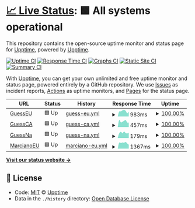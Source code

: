 # [📈 Live Status](https://demo.upptime.js.org): <!--live status--> **🟩 All systems operational**

This repository contains the open-source uptime monitor and status page for [Upptime](https://upptime.js.org), powered by [Upptime](https://github.com/upptime/upptime).

[![Uptime CI](https://github.com/koj-co/upptime/workflows/Uptime%20CI/badge.svg)](https://github.com/koj-co/upptime/actions?query=workflow%3A%22Uptime+CI%22)
[![Response Time CI](https://github.com/koj-co/upptime/workflows/Response%20Time%20CI/badge.svg)](https://github.com/koj-co/upptime/actions?query=workflow%3A%22Response+Time+CI%22)
[![Graphs CI](https://github.com/koj-co/upptime/workflows/Graphs%20CI/badge.svg)](https://github.com/koj-co/upptime/actions?query=workflow%3A%22Graphs+CI%22)
[![Static Site CI](https://github.com/koj-co/upptime/workflows/Static%20Site%20CI/badge.svg)](https://github.com/koj-co/upptime/actions?query=workflow%3A%22Static+Site+CI%22)
[![Summary CI](https://github.com/koj-co/upptime/workflows/Summary%20CI/badge.svg)](https://github.com/koj-co/upptime/actions?query=workflow%3A%22Summary+CI%22)

With [Upptime](https://upptime.js.org), you can get your own unlimited and free uptime monitor and status page, powered entirely by a GitHub repository. We use [Issues](https://github.com/upptime/upptime/issues) as incident reports, [Actions](https://github.com/upptime/upptime/actions) as uptime monitors, and [Pages](https://demo.upptime.js.org) for the status page.

<!--start: status pages-->
<!-- This summary is generated by Upptime (https://github.com/upptime/upptime) -->
<!-- Do not edit this manually, your changes will be overwritten -->
<!-- prettier-ignore -->
| URL | Status | History | Response Time | Uptime |
| --- | ------ | ------- | ------------- | ------ |
| <img alt="" src="https://favicons.githubusercontent.com/www.guess.eu" height="13"> [GuessEU](https://www.guess.eu) | 🟩 Up | [guess-eu.yml](https://github.com/HoscoHarding/P-ginasPrueba/commits/HEAD/history/guess-eu.yml) | <details><summary><img alt="Response time graph" src="./graphs/guess-eu/response-time-week.png" height="20"> 983ms</summary><br><a href="https://HoscoHarding.github.io/P-ginasPrueba/history/guess-eu"><img alt="Response time 1069" src="https://img.shields.io/endpoint?url=https%3A%2F%2Fraw.githubusercontent.com%2FHoscoHarding%2FP-ginasPrueba%2FHEAD%2Fapi%2Fguess-eu%2Fresponse-time.json"></a><br><a href="https://HoscoHarding.github.io/P-ginasPrueba/history/guess-eu"><img alt="24-hour response time 881" src="https://img.shields.io/endpoint?url=https%3A%2F%2Fraw.githubusercontent.com%2FHoscoHarding%2FP-ginasPrueba%2FHEAD%2Fapi%2Fguess-eu%2Fresponse-time-day.json"></a><br><a href="https://HoscoHarding.github.io/P-ginasPrueba/history/guess-eu"><img alt="7-day response time 983" src="https://img.shields.io/endpoint?url=https%3A%2F%2Fraw.githubusercontent.com%2FHoscoHarding%2FP-ginasPrueba%2FHEAD%2Fapi%2Fguess-eu%2Fresponse-time-week.json"></a><br><a href="https://HoscoHarding.github.io/P-ginasPrueba/history/guess-eu"><img alt="30-day response time 1029" src="https://img.shields.io/endpoint?url=https%3A%2F%2Fraw.githubusercontent.com%2FHoscoHarding%2FP-ginasPrueba%2FHEAD%2Fapi%2Fguess-eu%2Fresponse-time-month.json"></a><br><a href="https://HoscoHarding.github.io/P-ginasPrueba/history/guess-eu"><img alt="1-year response time 1069" src="https://img.shields.io/endpoint?url=https%3A%2F%2Fraw.githubusercontent.com%2FHoscoHarding%2FP-ginasPrueba%2FHEAD%2Fapi%2Fguess-eu%2Fresponse-time-year.json"></a></details> | <details><summary><a href="https://HoscoHarding.github.io/P-ginasPrueba/history/guess-eu">100.00%</a></summary><a href="https://HoscoHarding.github.io/P-ginasPrueba/history/guess-eu"><img alt="All-time uptime 99.92%" src="https://img.shields.io/endpoint?url=https%3A%2F%2Fraw.githubusercontent.com%2FHoscoHarding%2FP-ginasPrueba%2FHEAD%2Fapi%2Fguess-eu%2Fuptime.json"></a><br><a href="https://HoscoHarding.github.io/P-ginasPrueba/history/guess-eu"><img alt="24-hour uptime 100.00%" src="https://img.shields.io/endpoint?url=https%3A%2F%2Fraw.githubusercontent.com%2FHoscoHarding%2FP-ginasPrueba%2FHEAD%2Fapi%2Fguess-eu%2Fuptime-day.json"></a><br><a href="https://HoscoHarding.github.io/P-ginasPrueba/history/guess-eu"><img alt="7-day uptime 100.00%" src="https://img.shields.io/endpoint?url=https%3A%2F%2Fraw.githubusercontent.com%2FHoscoHarding%2FP-ginasPrueba%2FHEAD%2Fapi%2Fguess-eu%2Fuptime-week.json"></a><br><a href="https://HoscoHarding.github.io/P-ginasPrueba/history/guess-eu"><img alt="30-day uptime 99.92%" src="https://img.shields.io/endpoint?url=https%3A%2F%2Fraw.githubusercontent.com%2FHoscoHarding%2FP-ginasPrueba%2FHEAD%2Fapi%2Fguess-eu%2Fuptime-month.json"></a><br><a href="https://HoscoHarding.github.io/P-ginasPrueba/history/guess-eu"><img alt="1-year uptime 99.92%" src="https://img.shields.io/endpoint?url=https%3A%2F%2Fraw.githubusercontent.com%2FHoscoHarding%2FP-ginasPrueba%2FHEAD%2Fapi%2Fguess-eu%2Fuptime-year.json"></a></details>
| <img alt="" src="https://favicons.githubusercontent.com/www.guess.com" height="13"> [GuessCA](https://www.guess.com/ca/en/home/?changeCountry=1) | 🟩 Up | [guess-ca.yml](https://github.com/HoscoHarding/P-ginasPrueba/commits/HEAD/history/guess-ca.yml) | <details><summary><img alt="Response time graph" src="./graphs/guess-ca/response-time-week.png" height="20"> 457ms</summary><br><a href="https://HoscoHarding.github.io/P-ginasPrueba/history/guess-ca"><img alt="Response time 598" src="https://img.shields.io/endpoint?url=https%3A%2F%2Fraw.githubusercontent.com%2FHoscoHarding%2FP-ginasPrueba%2FHEAD%2Fapi%2Fguess-ca%2Fresponse-time.json"></a><br><a href="https://HoscoHarding.github.io/P-ginasPrueba/history/guess-ca"><img alt="24-hour response time 363" src="https://img.shields.io/endpoint?url=https%3A%2F%2Fraw.githubusercontent.com%2FHoscoHarding%2FP-ginasPrueba%2FHEAD%2Fapi%2Fguess-ca%2Fresponse-time-day.json"></a><br><a href="https://HoscoHarding.github.io/P-ginasPrueba/history/guess-ca"><img alt="7-day response time 457" src="https://img.shields.io/endpoint?url=https%3A%2F%2Fraw.githubusercontent.com%2FHoscoHarding%2FP-ginasPrueba%2FHEAD%2Fapi%2Fguess-ca%2Fresponse-time-week.json"></a><br><a href="https://HoscoHarding.github.io/P-ginasPrueba/history/guess-ca"><img alt="30-day response time 434" src="https://img.shields.io/endpoint?url=https%3A%2F%2Fraw.githubusercontent.com%2FHoscoHarding%2FP-ginasPrueba%2FHEAD%2Fapi%2Fguess-ca%2Fresponse-time-month.json"></a><br><a href="https://HoscoHarding.github.io/P-ginasPrueba/history/guess-ca"><img alt="1-year response time 598" src="https://img.shields.io/endpoint?url=https%3A%2F%2Fraw.githubusercontent.com%2FHoscoHarding%2FP-ginasPrueba%2FHEAD%2Fapi%2Fguess-ca%2Fresponse-time-year.json"></a></details> | <details><summary><a href="https://HoscoHarding.github.io/P-ginasPrueba/history/guess-ca">100.00%</a></summary><a href="https://HoscoHarding.github.io/P-ginasPrueba/history/guess-ca"><img alt="All-time uptime 99.89%" src="https://img.shields.io/endpoint?url=https%3A%2F%2Fraw.githubusercontent.com%2FHoscoHarding%2FP-ginasPrueba%2FHEAD%2Fapi%2Fguess-ca%2Fuptime.json"></a><br><a href="https://HoscoHarding.github.io/P-ginasPrueba/history/guess-ca"><img alt="24-hour uptime 100.00%" src="https://img.shields.io/endpoint?url=https%3A%2F%2Fraw.githubusercontent.com%2FHoscoHarding%2FP-ginasPrueba%2FHEAD%2Fapi%2Fguess-ca%2Fuptime-day.json"></a><br><a href="https://HoscoHarding.github.io/P-ginasPrueba/history/guess-ca"><img alt="7-day uptime 100.00%" src="https://img.shields.io/endpoint?url=https%3A%2F%2Fraw.githubusercontent.com%2FHoscoHarding%2FP-ginasPrueba%2FHEAD%2Fapi%2Fguess-ca%2Fuptime-week.json"></a><br><a href="https://HoscoHarding.github.io/P-ginasPrueba/history/guess-ca"><img alt="30-day uptime 100.00%" src="https://img.shields.io/endpoint?url=https%3A%2F%2Fraw.githubusercontent.com%2FHoscoHarding%2FP-ginasPrueba%2FHEAD%2Fapi%2Fguess-ca%2Fuptime-month.json"></a><br><a href="https://HoscoHarding.github.io/P-ginasPrueba/history/guess-ca"><img alt="1-year uptime 99.89%" src="https://img.shields.io/endpoint?url=https%3A%2F%2Fraw.githubusercontent.com%2FHoscoHarding%2FP-ginasPrueba%2FHEAD%2Fapi%2Fguess-ca%2Fuptime-year.json"></a></details>
| <img alt="" src="https://favicons.githubusercontent.com/www.guess.com" height="13"> [GuessNa](https://www.guess.com/us/en_US/home/?changeCountry=1) | 🟩 Up | [guess-na.yml](https://github.com/HoscoHarding/P-ginasPrueba/commits/HEAD/history/guess-na.yml) | <details><summary><img alt="Response time graph" src="./graphs/guess-na/response-time-week.png" height="20"> 179ms</summary><br><a href="https://HoscoHarding.github.io/P-ginasPrueba/history/guess-na"><img alt="Response time 311" src="https://img.shields.io/endpoint?url=https%3A%2F%2Fraw.githubusercontent.com%2FHoscoHarding%2FP-ginasPrueba%2FHEAD%2Fapi%2Fguess-na%2Fresponse-time.json"></a><br><a href="https://HoscoHarding.github.io/P-ginasPrueba/history/guess-na"><img alt="24-hour response time 177" src="https://img.shields.io/endpoint?url=https%3A%2F%2Fraw.githubusercontent.com%2FHoscoHarding%2FP-ginasPrueba%2FHEAD%2Fapi%2Fguess-na%2Fresponse-time-day.json"></a><br><a href="https://HoscoHarding.github.io/P-ginasPrueba/history/guess-na"><img alt="7-day response time 179" src="https://img.shields.io/endpoint?url=https%3A%2F%2Fraw.githubusercontent.com%2FHoscoHarding%2FP-ginasPrueba%2FHEAD%2Fapi%2Fguess-na%2Fresponse-time-week.json"></a><br><a href="https://HoscoHarding.github.io/P-ginasPrueba/history/guess-na"><img alt="30-day response time 244" src="https://img.shields.io/endpoint?url=https%3A%2F%2Fraw.githubusercontent.com%2FHoscoHarding%2FP-ginasPrueba%2FHEAD%2Fapi%2Fguess-na%2Fresponse-time-month.json"></a><br><a href="https://HoscoHarding.github.io/P-ginasPrueba/history/guess-na"><img alt="1-year response time 311" src="https://img.shields.io/endpoint?url=https%3A%2F%2Fraw.githubusercontent.com%2FHoscoHarding%2FP-ginasPrueba%2FHEAD%2Fapi%2Fguess-na%2Fresponse-time-year.json"></a></details> | <details><summary><a href="https://HoscoHarding.github.io/P-ginasPrueba/history/guess-na">100.00%</a></summary><a href="https://HoscoHarding.github.io/P-ginasPrueba/history/guess-na"><img alt="All-time uptime 99.89%" src="https://img.shields.io/endpoint?url=https%3A%2F%2Fraw.githubusercontent.com%2FHoscoHarding%2FP-ginasPrueba%2FHEAD%2Fapi%2Fguess-na%2Fuptime.json"></a><br><a href="https://HoscoHarding.github.io/P-ginasPrueba/history/guess-na"><img alt="24-hour uptime 100.00%" src="https://img.shields.io/endpoint?url=https%3A%2F%2Fraw.githubusercontent.com%2FHoscoHarding%2FP-ginasPrueba%2FHEAD%2Fapi%2Fguess-na%2Fuptime-day.json"></a><br><a href="https://HoscoHarding.github.io/P-ginasPrueba/history/guess-na"><img alt="7-day uptime 100.00%" src="https://img.shields.io/endpoint?url=https%3A%2F%2Fraw.githubusercontent.com%2FHoscoHarding%2FP-ginasPrueba%2FHEAD%2Fapi%2Fguess-na%2Fuptime-week.json"></a><br><a href="https://HoscoHarding.github.io/P-ginasPrueba/history/guess-na"><img alt="30-day uptime 100.00%" src="https://img.shields.io/endpoint?url=https%3A%2F%2Fraw.githubusercontent.com%2FHoscoHarding%2FP-ginasPrueba%2FHEAD%2Fapi%2Fguess-na%2Fuptime-month.json"></a><br><a href="https://HoscoHarding.github.io/P-ginasPrueba/history/guess-na"><img alt="1-year uptime 99.89%" src="https://img.shields.io/endpoint?url=https%3A%2F%2Fraw.githubusercontent.com%2FHoscoHarding%2FP-ginasPrueba%2FHEAD%2Fapi%2Fguess-na%2Fuptime-year.json"></a></details>
| <img alt="" src="https://favicons.githubusercontent.com/www.guess.eu" height="13"> [MarcianoEU](https://www.guess.eu/fr-fr/marciano?INTCMP=REFRESH_SUMMER_HERO_WOMEN_ES) | 🟩 Up | [marciano-eu.yml](https://github.com/HoscoHarding/P-ginasPrueba/commits/HEAD/history/marciano-eu.yml) | <details><summary><img alt="Response time graph" src="./graphs/marciano-eu/response-time-week.png" height="20"> 1367ms</summary><br><a href="https://HoscoHarding.github.io/P-ginasPrueba/history/marciano-eu"><img alt="Response time 1314" src="https://img.shields.io/endpoint?url=https%3A%2F%2Fraw.githubusercontent.com%2FHoscoHarding%2FP-ginasPrueba%2FHEAD%2Fapi%2Fmarciano-eu%2Fresponse-time.json"></a><br><a href="https://HoscoHarding.github.io/P-ginasPrueba/history/marciano-eu"><img alt="24-hour response time 951" src="https://img.shields.io/endpoint?url=https%3A%2F%2Fraw.githubusercontent.com%2FHoscoHarding%2FP-ginasPrueba%2FHEAD%2Fapi%2Fmarciano-eu%2Fresponse-time-day.json"></a><br><a href="https://HoscoHarding.github.io/P-ginasPrueba/history/marciano-eu"><img alt="7-day response time 1367" src="https://img.shields.io/endpoint?url=https%3A%2F%2Fraw.githubusercontent.com%2FHoscoHarding%2FP-ginasPrueba%2FHEAD%2Fapi%2Fmarciano-eu%2Fresponse-time-week.json"></a><br><a href="https://HoscoHarding.github.io/P-ginasPrueba/history/marciano-eu"><img alt="30-day response time 1415" src="https://img.shields.io/endpoint?url=https%3A%2F%2Fraw.githubusercontent.com%2FHoscoHarding%2FP-ginasPrueba%2FHEAD%2Fapi%2Fmarciano-eu%2Fresponse-time-month.json"></a><br><a href="https://HoscoHarding.github.io/P-ginasPrueba/history/marciano-eu"><img alt="1-year response time 1314" src="https://img.shields.io/endpoint?url=https%3A%2F%2Fraw.githubusercontent.com%2FHoscoHarding%2FP-ginasPrueba%2FHEAD%2Fapi%2Fmarciano-eu%2Fresponse-time-year.json"></a></details> | <details><summary><a href="https://HoscoHarding.github.io/P-ginasPrueba/history/marciano-eu">100.00%</a></summary><a href="https://HoscoHarding.github.io/P-ginasPrueba/history/marciano-eu"><img alt="All-time uptime 99.92%" src="https://img.shields.io/endpoint?url=https%3A%2F%2Fraw.githubusercontent.com%2FHoscoHarding%2FP-ginasPrueba%2FHEAD%2Fapi%2Fmarciano-eu%2Fuptime.json"></a><br><a href="https://HoscoHarding.github.io/P-ginasPrueba/history/marciano-eu"><img alt="24-hour uptime 100.00%" src="https://img.shields.io/endpoint?url=https%3A%2F%2Fraw.githubusercontent.com%2FHoscoHarding%2FP-ginasPrueba%2FHEAD%2Fapi%2Fmarciano-eu%2Fuptime-day.json"></a><br><a href="https://HoscoHarding.github.io/P-ginasPrueba/history/marciano-eu"><img alt="7-day uptime 100.00%" src="https://img.shields.io/endpoint?url=https%3A%2F%2Fraw.githubusercontent.com%2FHoscoHarding%2FP-ginasPrueba%2FHEAD%2Fapi%2Fmarciano-eu%2Fuptime-week.json"></a><br><a href="https://HoscoHarding.github.io/P-ginasPrueba/history/marciano-eu"><img alt="30-day uptime 99.92%" src="https://img.shields.io/endpoint?url=https%3A%2F%2Fraw.githubusercontent.com%2FHoscoHarding%2FP-ginasPrueba%2FHEAD%2Fapi%2Fmarciano-eu%2Fuptime-month.json"></a><br><a href="https://HoscoHarding.github.io/P-ginasPrueba/history/marciano-eu"><img alt="1-year uptime 99.92%" src="https://img.shields.io/endpoint?url=https%3A%2F%2Fraw.githubusercontent.com%2FHoscoHarding%2FP-ginasPrueba%2FHEAD%2Fapi%2Fmarciano-eu%2Fuptime-year.json"></a></details>

<!--end: status pages-->

[**Visit our status website →**](https://demo.upptime.js.org)

## 📄 License

- Code: [MIT](./LICENSE) © [Upptime](https://upptime.js.org)
- Data in the `./history` directory: [Open Database License](https://opendatacommons.org/licenses/odbl/1-0/)
